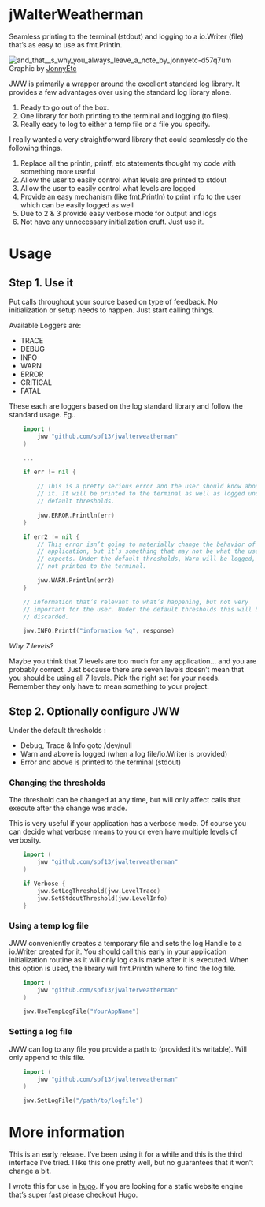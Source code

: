 jWalterWeatherman
=================

Seamless printing to the terminal (stdout) and logging to a io.Writer
(file) that’s as easy to use as fmt.Println.

![and_that__s_why_you_always_leave_a_note_by_jonnyetc-d57q7um](https://cloud.githubusercontent.com/assets/173412/11002937/ccd01654-847d-11e5-828e-12ebaf582eaf.jpg)
Graphic by [JonnyEtc](http://jonnyetc.deviantart.com/art/And-That-s-Why-You-Always-Leave-a-Note-315311422)

JWW is primarily a wrapper around the excellent standard log library. It
provides a few advantages over using the standard log library alone.

1. Ready to go out of the box. 
2. One library for both printing to the terminal and logging (to files).
3. Really easy to log to either a temp file or a file you specify.


I really wanted a very straightforward library that could seamlessly do
the following things.

1. Replace all the println, printf, etc statements thought my code with
   something more useful
2. Allow the user to easily control what levels are printed to stdout
3. Allow the user to easily control what levels are logged
4. Provide an easy mechanism (like fmt.Println) to print info to the user
   which can be easily logged as well 
5. Due to 2 & 3 provide easy verbose mode for output and logs
6. Not have any unnecessary initialization cruft. Just use it.

# Usage

## Step 1. Use it
Put calls throughout your source based on type of feedback.
No initialization or setup needs to happen. Just start calling things.

Available Loggers are:

 * TRACE
 * DEBUG
 * INFO
 * WARN
 * ERROR
 * CRITICAL
 * FATAL

These each are loggers based on the log standard library and follow the
standard usage. Eg..

```go
    import (
        jww "github.com/spf13/jwalterweatherman"
    )

    ...

    if err != nil {

        // This is a pretty serious error and the user should know about
        // it. It will be printed to the terminal as well as logged under the
        // default thresholds.

        jww.ERROR.Println(err)
    }

    if err2 != nil {
        // This error isn’t going to materially change the behavior of the
        // application, but it’s something that may not be what the user
        // expects. Under the default thresholds, Warn will be logged, but
        // not printed to the terminal. 

        jww.WARN.Println(err2)
    }

    // Information that’s relevant to what’s happening, but not very
    // important for the user. Under the default thresholds this will be
    // discarded.

    jww.INFO.Printf("information %q", response)

```

_Why 7 levels?_

Maybe you think that 7 levels are too much for any application... and you
are probably correct. Just because there are seven levels doesn’t mean
that you should be using all 7 levels. Pick the right set for your needs.
Remember they only have to mean something to your project.

## Step 2. Optionally configure JWW

Under the default thresholds :

 * Debug, Trace & Info goto /dev/null
 * Warn and above is logged (when a log file/io.Writer is provided)
 * Error and above is printed to the terminal (stdout)

### Changing the thresholds

The threshold can be changed at any time, but will only affect calls that
execute after the change was made.

This is very useful if your application has a verbose mode. Of course you
can decide what verbose means to you or even have multiple levels of
verbosity.


```go
    import (
        jww "github.com/spf13/jwalterweatherman"
    )

    if Verbose {
        jww.SetLogThreshold(jww.LevelTrace)
        jww.SetStdoutThreshold(jww.LevelInfo)
    }
```

### Using a temp log file

JWW conveniently creates a temporary file and sets the log Handle to
a io.Writer created for it. You should call this early in your application
initialization routine as it will only log calls made after it is executed. 
When this option is used, the library will fmt.Println where to find the
log file.

```go
    import (
        jww "github.com/spf13/jwalterweatherman"
    )

    jww.UseTempLogFile("YourAppName") 

```

### Setting a log file

JWW can log to any file you provide a path to (provided it’s writable).
Will only append to this file.


```go
    import (
        jww "github.com/spf13/jwalterweatherman"
    )

    jww.SetLogFile("/path/to/logfile") 

```


# More information

This is an early release. I’ve been using it for a while and this is the
third interface I’ve tried. I like this one pretty well, but no guarantees
that it won’t change a bit.

I wrote this for use in [hugo](http://hugo.spf13.com). If you are looking
for a static website engine that’s super fast please checkout Hugo.
